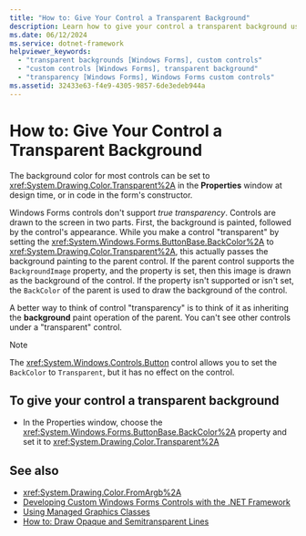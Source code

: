 ```yaml
---
title: "How to: Give Your Control a Transparent Background"
description: Learn how to give your control a transparent background using the properties window at design time. 
ms.date: 06/12/2024
ms.service: dotnet-framework
helpviewer_keywords: 
  - "transparent backgrounds [Windows Forms], custom controls"
  - "custom controls [Windows Forms], transparent background"
  - "transparency [Windows Forms], Windows Forms custom controls"
ms.assetid: 32433e63-f4e9-4305-9857-6de3edeb944a
---
```

# How to: Give Your Control a Transparent Background

The background color for most controls can be set to <xref:System.Drawing.Color.Transparent%2A> in the **Properties** window at design time, or in code in the form's constructor.

Windows Forms controls don't support _true transparency_. Controls are drawn to the screen in two parts. First, the background is painted, followed by the control's appearance. While you make a control "transparent" by setting the <xref:System.Windows.Forms.ButtonBase.BackColor%2A> to <xref:System.Drawing.Color.Transparent%2A>, this actually passes the background painting to the parent control. If the parent control supports the `BackgroundImage` property, and the property is set, then this image is drawn as the background of the control. If the property isn't supported or isn't set, the `BackColor` of the parent is used to draw the background of the control.

A better way to think of control "transparency" is to think of it as inheriting the **background** paint operation of the parent. You can't see other controls under a "transparent" control.

> [!NOTE]
> The <xref:System.Windows.Controls.Button> control allows you to set the `BackColor` to `Transparent`, but it has no effect on the control.

## To give your control a transparent background

- In the Properties window, choose the <xref:System.Windows.Forms.ButtonBase.BackColor%2A> property and set it to <xref:System.Drawing.Color.Transparent%2A>

## See also

- <xref:System.Drawing.Color.FromArgb%2A>
- [Developing Custom Windows Forms Controls with the .NET Framework](developing-custom-windows-forms-controls.md)
- [Using Managed Graphics Classes](../advanced/using-managed-graphics-classes.md)
- [How to: Draw Opaque and Semitransparent Lines](../advanced/how-to-draw-opaque-and-semitransparent-lines.md)
